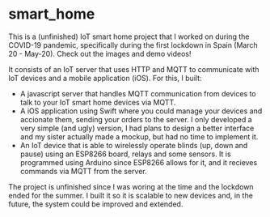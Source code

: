 # smart_home
This is a (unfinished) IoT smart home project that I worked on during the COVID-19 pandemic, specifically during the first lockdown in Spain (March 20 - May-20). Check out the images and demo videos!

It consists of an IoT server that uses HTTP and MQTT to communicate with IoT devices and a mobile application (iOS). For this, I built:
- A javascript server that handles MQTT communication from devices to talk to your IoT smart home devices via MQTT.
- A iOS application using Swift where you could manage your devices and accionate them, sending your orders to the server. I only developed a very simple (and ugly) version, I had plans to design a better interface and my sister actually made a mockup, but had no time to implement it.
- An IoT device that is able to wirelessly operate blinds (up, down and pause) using an ESP8266 board, relays and some sensors. It is programmed using Arduino since ESP8266 allows for it, and it recieves commands via MQTT from the server.

The project is unfinished since I was woring at the time and the lockdown ended for the summer. I built it so it is scalable to new devices and, in the future, the system could be improved and extended.  


